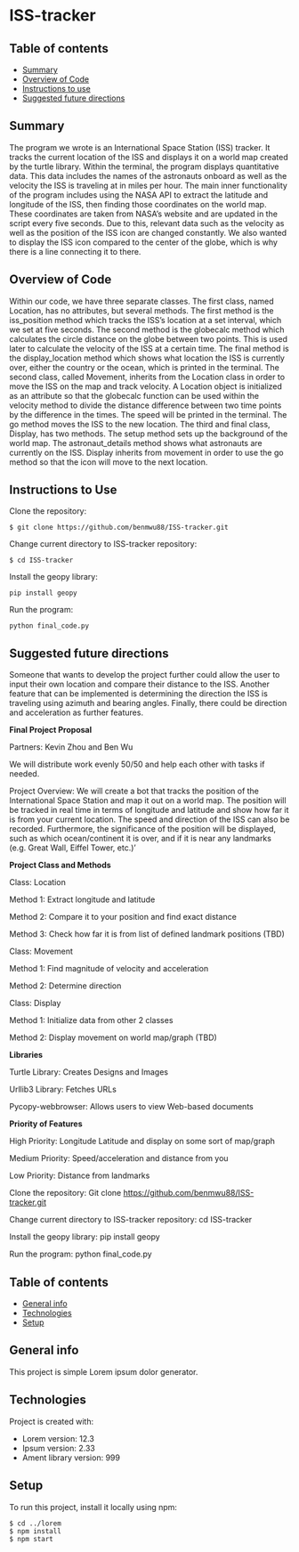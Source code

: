 # ISS-tracker


## Table of contents
* [Summary](#summary)
* [Overview of Code](#overview-of-code)
* [Instructions to use](#instructions-to-use)
* [Suggested future directions](#suggested-future-directions)

## Summary
The program we wrote is an International Space Station (ISS) tracker. It tracks the current location of the ISS and displays it on a world map created by the turtle library. Within the terminal, the program displays quantitative data. This data includes the names of the astronauts onboard as well as the velocity the ISS is traveling at in miles per hour. The main inner functionality of the program includes using the NASA API to extract the latitude and longitude of the ISS, then finding  those coordinates on the world map. These coordinates are taken from NASA’s website and are updated in the script every five seconds. Due to this, relevant data such as the velocity as well as the position of the ISS icon are changed constantly. We also wanted to display the ISS icon compared to the center of the globe, which is why there is a line connecting it to there. 

## Overview of Code
Within our code, we have three separate classes. The first class, named Location, has no attributes, but several methods. The first method is the iss_position method which tracks the ISS’s location at a set interval, which we set at five seconds. The second method is the globecalc method which calculates the circle distance on the globe between two points. This is used later to calculate the velocity of the ISS at a certain time. The final method is the display_location method which shows what location the ISS is currently over, either the country or the ocean, which is printed in the terminal. 
The second class, called Movement, inherits from the Location class in order to move the ISS on the map and track velocity. A Location object is initialized as an attribute so that the globecalc function can be used within the velocity method to divide the distance difference between two time points by the difference in the times. The speed will be printed in the terminal. The go method moves the ISS to the new location.
The third and final class, Display, has two methods. The setup method sets up the background of the world map. The astronaut_details method shows what astronauts are currently on the ISS. Display inherits from movement in order to use the go method so that the icon will move to the next location. 

## Instructions to Use
Clone the repository:
```
$ git clone https://github.com/benmwu88/ISS-tracker.git
```
Change current directory to ISS-tracker repository:
```
$ cd ISS-tracker
```
Install the geopy library:
```
pip install geopy
```
Run the program:
```
python final_code.py
```
## Suggested future directions

Someone that wants to develop the project further could allow the user to input their own location and compare their distance to the ISS. Another feature that can be implemented is determining the direction the ISS is traveling using azimuth and bearing angles. Finally, there could be direction and acceleration as further features. 



**Final Project Proposal**

Partners: Kevin Zhou and Ben Wu

We will distribute work evenly 50/50 and help each other with tasks if needed.

Project Overview: We will create a bot that tracks the position of the International Space Station and map it out on a world map. The position will be tracked in real
time in terms of longitude and latitude and show how far it is from your current location. The speed and direction of the ISS can also be recorded. Furthermore, the
significance of the position will be displayed, such as which ocean/continent it is over, and if it is near any landmarks (e.g. Great Wall, Eiffel Tower, etc.)’

**Project Class and Methods**

Class: Location 

Method 1: Extract longitude and latitude

Method 2: Compare it to your position and find exact distance

Method 3: Check how far it is from list of defined landmark positions (TBD)

Class: Movement

Method 1: Find magnitude of velocity and acceleration

Method 2: Determine direction

Class: Display

Method 1: Initialize data from other 2 classes

Method 2: Display movement on world map/graph (TBD)


**Libraries**

Turtle Library: Creates Designs and Images

Urllib3 Library: Fetches URLs

Pycopy-webbrowser: Allows users to view Web-based documents

**Priority of Features**

High Priority: Longitude Latitude and display on some sort of map/graph

Medium Priority: Speed/acceleration and distance from you

Low Priority: Distance from landmarks

Clone the repository:
Git clone https://github.com/benmwu88/ISS-tracker.git

Change current directory to ISS-tracker repository:
cd ISS-tracker

Install the geopy library:
pip install geopy

Run the program:
python final_code.py

## Table of contents
* [General info](#general-info)
* [Technologies](#technologies)
* [Setup](#setup)

## General info
This project is simple Lorem ipsum dolor generator.
	
## Technologies
Project is created with:
* Lorem version: 12.3
* Ipsum version: 2.33
* Ament library version: 999
	
## Setup
To run this project, install it locally using npm:

```
$ cd ../lorem
$ npm install
$ npm start
